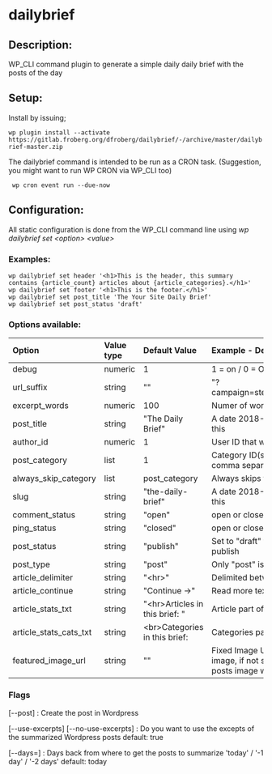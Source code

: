 # dailybrief

## Description:
WP_CLI command plugin to generate a simple daily daily brief with the posts of the day

## Setup:
Install by issuing;

```wp plugin install --activate https://gitlab.froberg.org/dfroberg/dailybrief/-/archive/master/dailybrief-master.zip```

The dailybrief command is intended to be run as a CRON task.
(Suggestion, you might want to run WP CRON via WP_CLI too)

``` wp cron event run --due-now```

## Configuration:
All static configuration is done from the WP_CLI command line using *wp dailybrief set &lt;option&gt; &lt;value&gt;*
### Examples:

    wp dailybrief set header '<h1>This is the header, this summary contains {article_count} articles about {article_categories}.</h1>'
    wp dailybrief set footer '<h1>This is the footer.</h1>'
    wp dailybrief set post_title 'The Your Site Daily Brief'
    wp dailybrief set post_status 'draft'

### Options available:

| Option        | Value type | Default Value     | Example - Description                     |
|:--------------|:-----------|:------------------|:------------------------------------------|
| debug         | numeric    | 1                 | 1 = on / 0 = Off                          |
| url_suffix    | string     | ""                | "?campaign=steempress&amp;utm=dailybrief" |
| excerpt_words | numeric    | 100               | Numer of words in excerpt                 |
| post_title    | string     | "The Daily Brief" | A date 2018-11-15 will be suffixed to this|
| author_id     | numeric    | 1                 | User ID that will be the author           |
| post_category | list       | 1                 | Category ID(s) to post to single or comma separated |
| always_skip_category | list | post_category | Always skips the brief category |
| slug | string | "the-daily-brief" | A date 2018-11-15 will be suffixed to this |
| comment_status | string | "open" | open or closed for comments |
| ping_status | string | "closed" | open or closed for pings | 
| post_status | string | "publish" | Set to "draft" to only create post but not publish |
| post_type   | string | "post" | Only "post" is supported and tested |
| article_delimiter | string | "&lt;hr&gt;" | Delimited between summarized articles |
| article_continue | string | "Continue&nbsp;-&gt;" | Read more text after excerpt |
| article_stats_txt | string | "&lt;hr&gt;Articles in this brief: " | Article part of stats section |
| article_stats_cats_txt | string | &lt;br&gt;Categories in this brief: | Categories part of stats section |
| featured_image_url | string | "" | Fixed Image URL to use as featured image, if not set first summariez article posts image will be used. |

### Flags
[--post]
: Create the post in Wordpress

[--use-excerpts] [--no-use-excerpts]
: Do you want to use the excepts of the summarized Wordpress posts
 default: true

[--days=<days>]
: Days back from where to get the posts to summarize 'today' / '-1 day' / '-2 days'
default: today

